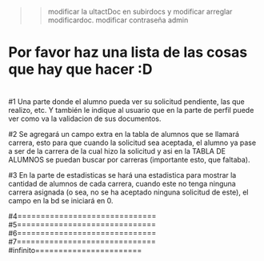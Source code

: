 >>modificar la ultactDoc en subirdocs y modificar
>>arreglar modificardoc.
>> modificar contraseña admin

# Por favor haz una lista de las cosas que hay que hacer :D
#
#1 Una parte donde el alumno pueda ver su solicitud pendiente, las que realizo, etc. Y también le indique al usuario que en la parte de perfil puede ver como va la validacion de sus documentos.

#2 Se agregará un campo extra en la tabla de alumnos que se llamará carrera, esto para que cuando la solicitud sea aceptada, el alumno ya pase a ser de la carrera de la cual hizo la solicitud y asi en la TABLA DE ALUMNOS se puedan buscar por carreras (importante esto, que faltaba).

#3 En la parte de estadisticas se hará una estadistica para mostrar la cantidad de alumnos de cada carrera, cuando este no tenga ninguna carrera asignada (o sea, no se ha aceptado ninguna solicitud de este), el campo en la bd se iniciará en 0.

#4==============================
#5==============================
#6==============================
#7==============================
#infinito=======================
